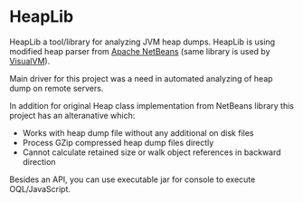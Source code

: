 ﻿HeapLib
=======

HeapLib a tool/library for analyzing JVM heap dumps. 
HeapLib is using modified heap parser from [Apache NetBeans](https://netbeans.apache.org/) 
(same library is used by [VisualVM](https://visualvm.github.io/)).

Main driver for this project was a need in automated analyzing of heap dump on remote servers.

In addition for original Heap class implementation from NetBeans library this project 
has an alteranative which:

 * Works with heap dump file without any additional on disk files
 * Process GZip compressed heap dump files directly
 * Cannot calculate retained size or walk object references in backward direction
 
Besides an API, you can use executable jar for console to execute OQL/JavaScript.